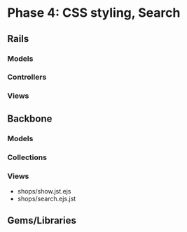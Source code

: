 # Phase 4: CSS styling, Search

## Rails
### Models

### Controllers

### Views

## Backbone
### Models

### Collections

### Views
* shops/show.jst.ejs
* shops/search.ejs.jst

## Gems/Libraries

